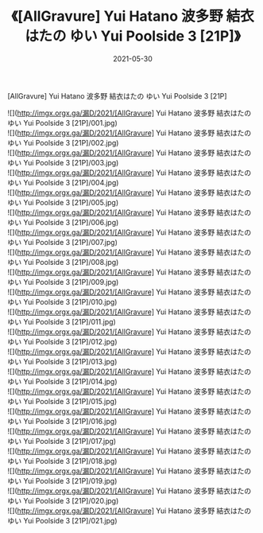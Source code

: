﻿---
layout: post
title:  《[AllGravure] Yui Hatano 波多野 結衣はたの ゆい Yui Poolside 3 [21P]》
date:   2021-05-30
img: http://imgx.orgx.ga/漏D/2021/[AllGravure] Yui Hatano 波多野 結衣はたの ゆい Yui Poolside 3 [21P]/000.jpg
categories: [美女, 清纯, 唯美]
---

[AllGravure] Yui Hatano 波多野 結衣はたの ゆい Yui Poolside 3 [21P]

  ![](http://imgx.orgx.ga/漏D/2021/[AllGravure] Yui Hatano 波多野 結衣はたの ゆい Yui Poolside 3 [21P]/001.jpg) <br> ![](http://imgx.orgx.ga/漏D/2021/[AllGravure] Yui Hatano 波多野 結衣はたの ゆい Yui Poolside 3 [21P]/002.jpg) <br> ![](http://imgx.orgx.ga/漏D/2021/[AllGravure] Yui Hatano 波多野 結衣はたの ゆい Yui Poolside 3 [21P]/003.jpg) <br> ![](http://imgx.orgx.ga/漏D/2021/[AllGravure] Yui Hatano 波多野 結衣はたの ゆい Yui Poolside 3 [21P]/004.jpg) <br> ![](http://imgx.orgx.ga/漏D/2021/[AllGravure] Yui Hatano 波多野 結衣はたの ゆい Yui Poolside 3 [21P]/005.jpg) <br> ![](http://imgx.orgx.ga/漏D/2021/[AllGravure] Yui Hatano 波多野 結衣はたの ゆい Yui Poolside 3 [21P]/006.jpg) <br> ![](http://imgx.orgx.ga/漏D/2021/[AllGravure] Yui Hatano 波多野 結衣はたの ゆい Yui Poolside 3 [21P]/007.jpg) <br> ![](http://imgx.orgx.ga/漏D/2021/[AllGravure] Yui Hatano 波多野 結衣はたの ゆい Yui Poolside 3 [21P]/008.jpg) <br> ![](http://imgx.orgx.ga/漏D/2021/[AllGravure] Yui Hatano 波多野 結衣はたの ゆい Yui Poolside 3 [21P]/009.jpg) <br> ![](http://imgx.orgx.ga/漏D/2021/[AllGravure] Yui Hatano 波多野 結衣はたの ゆい Yui Poolside 3 [21P]/010.jpg) <br> ![](http://imgx.orgx.ga/漏D/2021/[AllGravure] Yui Hatano 波多野 結衣はたの ゆい Yui Poolside 3 [21P]/011.jpg) <br> ![](http://imgx.orgx.ga/漏D/2021/[AllGravure] Yui Hatano 波多野 結衣はたの ゆい Yui Poolside 3 [21P]/012.jpg) <br> ![](http://imgx.orgx.ga/漏D/2021/[AllGravure] Yui Hatano 波多野 結衣はたの ゆい Yui Poolside 3 [21P]/013.jpg) <br> ![](http://imgx.orgx.ga/漏D/2021/[AllGravure] Yui Hatano 波多野 結衣はたの ゆい Yui Poolside 3 [21P]/014.jpg) <br> ![](http://imgx.orgx.ga/漏D/2021/[AllGravure] Yui Hatano 波多野 結衣はたの ゆい Yui Poolside 3 [21P]/015.jpg) <br> ![](http://imgx.orgx.ga/漏D/2021/[AllGravure] Yui Hatano 波多野 結衣はたの ゆい Yui Poolside 3 [21P]/016.jpg) <br> ![](http://imgx.orgx.ga/漏D/2021/[AllGravure] Yui Hatano 波多野 結衣はたの ゆい Yui Poolside 3 [21P]/017.jpg) <br> ![](http://imgx.orgx.ga/漏D/2021/[AllGravure] Yui Hatano 波多野 結衣はたの ゆい Yui Poolside 3 [21P]/018.jpg) <br> ![](http://imgx.orgx.ga/漏D/2021/[AllGravure] Yui Hatano 波多野 結衣はたの ゆい Yui Poolside 3 [21P]/019.jpg) <br> ![](http://imgx.orgx.ga/漏D/2021/[AllGravure] Yui Hatano 波多野 結衣はたの ゆい Yui Poolside 3 [21P]/020.jpg) <br> ![](http://imgx.orgx.ga/漏D/2021/[AllGravure] Yui Hatano 波多野 結衣はたの ゆい Yui Poolside 3 [21P]/021.jpg) <br>